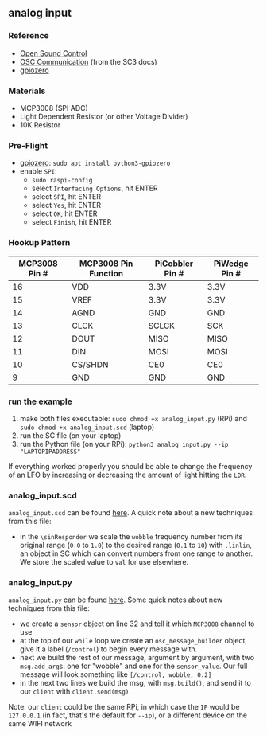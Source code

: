 ## analog input

### Reference

* [Open Sound Control](http://opensoundcontrol.org/)
* [OSC Communication](http://doc.sccode.org/Guides/OSC_communication.html) (from the SC3 docs)
* [gpiozero](https://gpiozero.readthedocs.io/en/stable/#)


### Materials
* MCP3008 (SPI ADC)
* Light Dependent Resistor (or other Voltage Divider)
* 10K Resistor


### Pre-Flight

* [gpiozero](https://gpiozero.readthedocs.io/en/stable/installing.html): `sudo apt install python3-gpiozero`
* enable `SPI`:
  * `sudo raspi-config`
  * select `Interfacing Options`, hit ENTER
  * select `SPI`, hit ENTER
  * select `Yes`, hit ENTER
  * select `OK`, hit ENTER
  * select `Finish`, hit ENTER


### Hookup Pattern

| MCP3008 Pin # | MCP3008 Pin Function | PiCobbler Pin # | PiWedge Pin # |
|-------|--------|--------|--------|
| 16 | VDD | 3.3V | 3.3V |
| 15 | VREF | 3.3V | 3.3V |
| 14 | AGND | GND | GND |
| 13 | CLCK | SCLCK | SCK |
| 12 | DOUT | MISO | MISO |
| 11 | DIN | MOSI | MOSI |
| 10 | CS/SHDN | CE0 | CE0 |
| 9 | GND | GND | GND |


### run the example

1. make both files executable: `sudo chmod +x analog_input.py` (RPi) and `sudo chmod +x analog_input.scd` (laptop)
2. run the SC file (on your laptop)
3. run the Python file (on your RPi): `python3 analog_input.py --ip "LAPTOPIPADDRESS"`

If everything worked properly you should be able to change the frequency of an LFO by increasing or decreasing the amount of light hitting the `LDR`.


### analog_input.scd

`analog_input.scd` can be found [here](analog_input.scd). A quick note about a new techniques from this file:

* in the `\sinResponder` we scale the `wobble` frequency number from its original range (`0.0` to `1.0`) to the desired range (`0.1` to `10`) with `.linlin`, an object in SC which can convert numbers from one range to another. We store the scaled value to `val` for use elsewhere.


### analog_input.py

`analog_input.py` can be found [here](analog_input.py). Some quick notes about new techniques from this file:

* we create a `sensor` object on line 32 and tell it which `MCP3008` channel to use
* at the top of our `while` loop we create an `osc_message_builder` object, give it a label (`/control`) to begin every message with.
* next we build the rest of our message, argument by argument, with two `msg.add_arg`s: one for "wobble" and one for the `sensor_value`. Our full message will look something like `[/control, wobble, 0.2]`
* in the next two lines we build the msg, with `msg.build()`, and send it to our `client` with `client.send(msg)`.

Note: our `client` could be the same RPi, in which case the `IP` would be `127.0.0.1` (in fact, that's the default for `--ip`), or a different device on the same WIFI network
